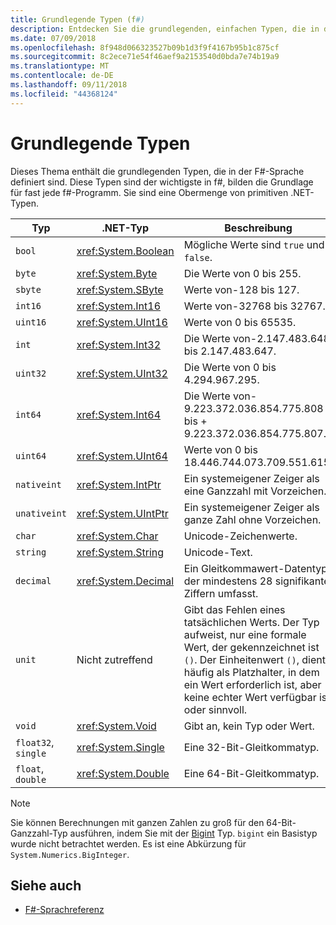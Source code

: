 ```yaml
---
title: Grundlegende Typen (f#)
description: Entdecken Sie die grundlegenden, einfachen Typen, die in der Sprache f# verwendet werden.
ms.date: 07/09/2018
ms.openlocfilehash: 8f948d066323527b09b1d3f9f4167b95b1c875cf
ms.sourcegitcommit: 8c2ece71e54f46aef9a2153540d0bda7e74b19a9
ms.translationtype: MT
ms.contentlocale: de-DE
ms.lasthandoff: 09/11/2018
ms.locfileid: "44368124"
---
```

# <a name="basic-types"></a>Grundlegende Typen

Dieses Thema enthält die grundlegenden Typen, die in der F#-Sprache definiert sind. Diese Typen sind der wichtigste in f#, bilden die Grundlage für fast jede f#-Programm. Sie sind eine Obermenge von primitiven .NET-Typen.

|Typ|.NET-Typ|Beschreibung|
|----|---------|-----------|
|`bool`|<xref:System.Boolean>|Mögliche Werte sind `true` und `false`.|
|`byte`|<xref:System.Byte>|Die Werte von 0 bis 255.|
|`sbyte`|<xref:System.SByte>|Werte von-128 bis 127.|
|`int16`|<xref:System.Int16>|Werte von-32768 bis 32767.|
|`uint16`|<xref:System.UInt16>|Werte von 0 bis 65535.|
|`int`|<xref:System.Int32>|Die Werte von-2.147.483.648 bis 2.147.483.647.|
|`uint32`|<xref:System.UInt32>|Die Werte von 0 bis 4.294.967.295.|
|`int64`|<xref:System.Int64>|Die Werte von-9.223.372.036.854.775.808 bis + 9.223.372.036.854.775.807.|
|`uint64`|<xref:System.UInt64>|Werte von 0 bis 18.446.744.073.709.551.615.|
|`nativeint`|<xref:System.IntPtr>|Ein systemeigener Zeiger als eine Ganzzahl mit Vorzeichen.|
|`unativeint`|<xref:System.UIntPtr>|Ein systemeigener Zeiger als ganze Zahl ohne Vorzeichen.|
|`char`|<xref:System.Char>|Unicode-Zeichenwerte.|
|`string`|<xref:System.String>|Unicode-Text.|
|`decimal`|<xref:System.Decimal>|Ein Gleitkommawert-Datentyp, der mindestens 28 signifikante Ziffern umfasst.|
|`unit`|Nicht zutreffend|Gibt das Fehlen eines tatsächlichen Werts. Der Typ aufweist, nur eine formale Wert, der gekennzeichnet ist `()`. Der Einheitenwert `()`, dient häufig als Platzhalter, in dem ein Wert erforderlich ist, aber keine echter Wert verfügbar ist oder sinnvoll.|
|`void`|<xref:System.Void>|Gibt an, kein Typ oder Wert.|
|`float32`, `single`|<xref:System.Single>|Eine 32-Bit-Gleitkommatyp.|
|`float`, `double`|<xref:System.Double>|Eine 64-Bit-Gleitkommatyp.|

>[!NOTE]
Sie können Berechnungen mit ganzen Zahlen zu groß für den 64-Bit-Ganzzahl-Typ ausführen, indem Sie mit der [Bigint](https://msdn.microsoft.com/library/dc8be18d-4042-46c4-b136-2f21a84f6efa) Typ. `bigint` ein Basistyp wurde nicht betrachtet werden. Es ist eine Abkürzung für `System.Numerics.BigInteger`.

## <a name="see-also"></a>Siehe auch

- [F#-Sprachreferenz](index.md)
